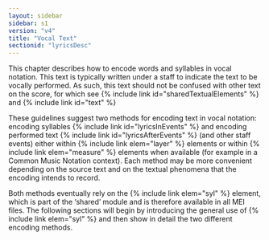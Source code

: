 ```yaml
---
layout: sidebar
sidebar: s1
version: "v4"
title: "Vocal Text"
sectionid: "lyricsDesc"
---
```


This chapter describes how to encode words and syllables in vocal notation. This text is typically written under a staff to indicate the text to be vocally performed. As such, this text should not be confused with other text on the score, for which see {% include link id="sharedTextualElements" %} and {% include link id="text" %}

These guidelines suggest two methods for encoding text in vocal notation: encoding syllables {% include link id="lyricsInEvents" %} and encoding performed text {% include link id="lyricsAfterEvents" %} (and other staff events) either within {% include link elem="layer" %} elements or within {% include link elem="measure" %} elements when available (for example in a Common Music Notation context). Each method may be more convenient depending on the source text and on the textual phenomena that the encoding intends to record.

Both methods eventually rely on the {% include link elem="syl" %} element, which is part of the ‘shared’ module and is therefore available in all MEI files. The following sections will begin by introducing the general use of {% include link elem="syl" %} and then show in detail the two different encoding methods.
